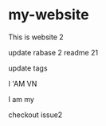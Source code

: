 # my-website

This is website 2

update rabase 2
readme 21

update tags

I 'AM VN

I am my

checkout issue2